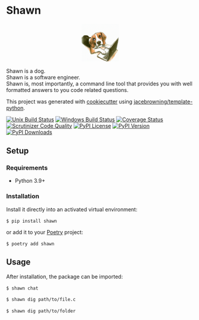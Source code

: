 # Shawn
<div style="text-align: center;">
  <img src="docs/imgs/shawn.png" style="width: 20%; height: auto;">
</div>

Shawn is a dog.  
Shawn is a software engineer.   
Shawn is, most importantly, a command line tool that provides you with well formatted answers to you code related questions. 


This project was generated with [cookiecutter](https://github.com/audreyr/cookiecutter) using [jacebrowning/template-python](https://github.com/jacebrowning/template-python).

[![Unix Build Status](https://img.shields.io/github/actions/workflow/status/WilliamBonvini/shawn/main.yml?branch=main&label=linux)](https://github.com/WilliamBonvini/shawn/actions)
[![Windows Build Status](https://img.shields.io/appveyor/ci/WilliamBonvini/shawn.svg?label=windows)](https://ci.appveyor.com/project/WilliamBonvini/shawn)
[![Coverage Status](https://img.shields.io/codecov/c/gh/WilliamBonvini/shawn)](https://codecov.io/gh/WilliamBonvini/shawn)
[![Scrutinizer Code Quality](https://img.shields.io/scrutinizer/g/WilliamBonvini/shawn.svg)](https://scrutinizer-ci.com/g/WilliamBonvini/shawn)
[![PyPI License](https://img.shields.io/pypi/l/shawn.svg)](https://pypi.org/project/shawn)
[![PyPI Version](https://img.shields.io/pypi/v/shawn.svg)](https://pypi.org/project/shawn)
[![PyPI Downloads](https://img.shields.io/pypi/dm/shawn.svg?color=orange)](https://pypistats.org/packages/shawn)

## Setup

### Requirements

* Python 3.9+

### Installation

Install it directly into an activated virtual environment:

```text
$ pip install shawn
```

or add it to your [Poetry](https://poetry.eustace.io/) project:

```text
$ poetry add shawn
```

## Usage

After installation, the package can be imported:

```bash
$ shawn chat

```


```bash
$ shawn dig path/to/file.c
```

```bash
$ shawn dig path/to/folder
```

